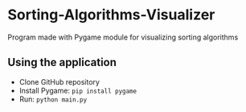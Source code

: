# Sorting-Algorithms-Visualizer
Program made with Pygame module for visualizing sorting algorithms

## Using the application
- Clone GitHub repository
- Install Pygame: `pip install pygame`
- Run: `python main.py`

